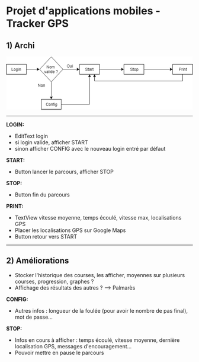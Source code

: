 ﻿# Projet d'applications mobiles - Tracker GPS

## 1) Archi

![Architecture](img/archi.png)

---

**LOGIN:**
- EditText login
- si login valide, afficher START
- sinon afficher CONFIG avec le nouveau login entré par défaut

**START:**
- Button lancer le parcours, afficher STOP

**STOP:**
- Button fin du parcours

**PRINT:**
- TextView vitesse moyenne, temps écoulé, vitesse max, localisations GPS
- Placer les localisations GPS sur Google Maps
- Button retour vers START

---

## 2) Améliorations

- Stocker l'historique des courses, les afficher, moyennes sur plusieurs courses, progression, graphes ?
- Affichage des résultats des autres ? --> Palmarès

**CONFIG:**
- Autres infos : longueur de la foulée (pour avoir le nombre de pas final), mot de passe...

**STOP:**
- Infos en cours à afficher : temps écoulé, vitesse moyenne, dernière localisation GPS, messages d'encouragement...
- Pouvoir mettre en pause le parcours
